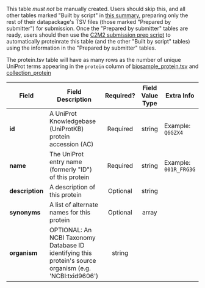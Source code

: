 This table *must not* be manually created. Users should skip this, and all other tables marked "Built by script" in [this summary](./C2M2-Table-Summary), preparing only the rest of their datapackage's TSV files (those marked "Prepared by submitter") for submission. Once the "Prepared by submitter" tables are ready, users should then use the [C2M2 submission prep script](https://osf.io/bq6k9/) to automatically proteinrate this table (and the other "Built by script" tables) using the information in the "Prepared by submitter" tables.

The protein.tsv table will have as many rows as the number of unique UniProt terms appearing in the `protein` column of [biosample_protein.tsv](./TableInfo:-biosample_protein.tsv) and [collection_protein](./TableInfo:-collection_protein.tsv)


Field | Field Description | Required? | Field Value Type | Extra Info 
------|-------------------|:-----------:|:-------------:|------------
**id** | A UniProt Knowledgebase (UniProtKB) protein accession (AC) | Required |  string |  Example: `Q6GZX4`
**name** | The UniProt entry name (formerly "ID") of this protein | Required | string | Example: `001R_FRG3G`
**description** | A description of this protein |  Optional | string
**synonyms** | A list of alternate names for this protein | Optional | array
**organism** | OPTIONAL: An NCBI Taxonomy Database ID identifying this protein's source organism (e.g. 'NCBI:txid9606') | string 
